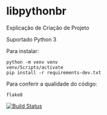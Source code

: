 # libpythonbr
Explicação de Criação de Projeto

Suportado Python 3


Para instalar:

``` console
python -m venv venv
venv/Scripts/activate
pip install -r requirements-dev.txt
```

Para conferir a qualidade do código:

``` console
flake8
```

[![Build Status](https://app.travis-ci.com/fernando-stteffen/libpythonbr.svg?token=HkXinnoYUsBx3Pzu6szS&branch=main)](https://app.travis-ci.com/fernando-stteffen/libpythonbr)